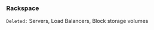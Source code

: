 <!-- usedin: [ _legacy_docker/stack-management] - post: -->


### Rackspace
`Deleted:`  Servers, Load Balancers, Block storage volumes

